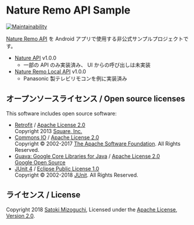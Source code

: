 # Nature Remo API Sample

[![Maintainability](https://api.codeclimate.com/v1/badges/fa464814de8f55e9a62a/maintainability)](https://codeclimate.com/github/mizo0203/nature-remo-sample/maintainability)

[Nature Remo API](https://developer.nature.global) を Android アプリで使用する非公式サンプルプロジェクトです。

* [Nature API](http://swagger.nature.global) v1.0.0
    * 一部の API のみ実装済み、 UI からの呼び出しは未実装
* [Nature Remo Local API](http://local.swagger.nature.global) v1.0.0
    * Panasonic 製テレビリモコンを例に実装済み

## オープンソースライセンス / Open source licenses

This software includes open source software:

* [Retrofit](https://square.github.io/retrofit/) / [Apache License 2.0](https://square.github.io/retrofit/)  
  Copyright 2013 [Square, Inc.](https://squareup.com/)
* [Commons IO](http://commons.apache.org/proper/commons-io/) / [Apache License 2.0](http://www.apache.org/licenses/)  
  Copyright © 2002-2017 [The Apache Software Foundation](https://www.apache.org/). All Rights Reserved.
* [Guava: Google Core Libraries for Java](https://github.com/google/guava) / [Apache License 2.0](https://github.com/google/guava/blob/master/COPYING)  
  [Google Open Source](https://opensource.google.com)
* [JUnit 4](https://junit.org/junit4/) / [Eclipse Public License 1.0](https://junit.org/junit4/license.html)  
  Copyright © 2002-2018 [JUnit](http://www.junit.org/). All Rights Reserved.

## ライセンス / License

Copyright 2018 [Satoki Mizoguchi](https://github.com/mizo0203), Licensed under the [Apache License, Version 2.0](LICENSE).
